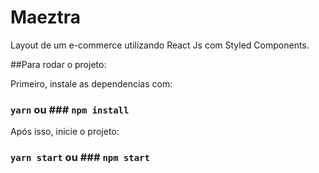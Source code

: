 # Maeztra

Layout de um e-commerce utilizando React Js com Styled Components. 

##Para rodar o projeto: 

Primeiro, instale as dependencias com:

### `yarn` ou ### `npm install`

Após isso, inicie o projeto:

### `yarn start` ou  ### `npm start`
